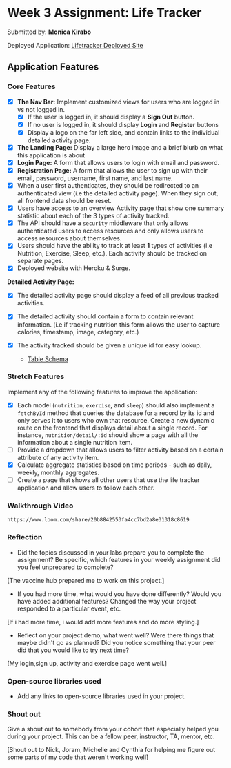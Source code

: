 
# Week 3 Assignment: Life Tracker

Submitted by: **Monica Kirabo**

Deployed Application: [Lifetracker Deployed Site](https://monicalifetracker.herokuapp.com/)

## Application Features

### Core Features

- [x] **The Nav Bar:** Implement customized views for users who are logged in vs not logged in.
  - [x] If the user is logged in, it should display a **Sign Out** button. 
  - [x] If no user is logged in, it should display **Login** and **Register** buttons
  - [x] Display a logo on the far left side, and contain links to the individual detailed activity page. 
- [x] **The Landing Page:** Display a large hero image and a brief blurb on what this application is about
- [x] **Login Page:** A form that allows users to login with email and password.
- [x] **Registration Page:** A form that allows the user to sign up with their email, password, username, first name, and last name.
- [x] When a user first authenticates, they should be redirected to an authenticated view (i.e the detailed activity page). When they sign out, all frontend data should be reset.
- [x] Users have access to an overview Activity page that show one summary statistic about each of the 3 types of activity tracked.
- [x] The API should have a `security` middleware that only allows authenticated users to access resources and only allows users to access resources about themselves. 
- [x] Users should have the ability to track at least **1** types of activities (i.e Nutrition, Exercise, Sleep, etc.). Each activity should be tracked on separate pages.
- [x] Deployed website with Heroku & Surge. 

**Detailed Activity Page:**
- [x] The detailed activity page should display a feed of all previous tracked activities.
- [x] The detailed activity should contain a form to contain relevant information. (i.e if tracking nutrition this form allows the user to capture calories, timestamp, image, category, etc.) 
- [x] The activity tracked should be given a unique id for easy lookup.

  * [Table Schema](https://github.com/Monica-Kirabo/lifetracker-starter/blob/1da48a3d36c9e6647dfa24dde6afc6c63ecc34fb/backend/lifetracker-schema.sql) 

### Stretch Features

Implement any of the following features to improve the application:
- [x] Each model (`nutrition`, `exercise`, and `sleep`) should also implement a `fetchById` method that queries the database for a record by its id and only serves it to users who own that resource. Create a new dynamic route on the frontend that displays detail about a single record. For instance, `nutrition/detail/:id` should show a page with all the information about a single nutrition item.
- [ ] Provide a dropdown that allows users to filter activity based on a certain attribute of any activity item.
- [x] Calculate aggregate statistics based on time periods - such as daily, weekly, monthly aggregates.
- [ ] Create a page that shows all other users that use the life tracker application and allow users to follow each other.

### Walkthrough Video


`https://www.loom.com/share/20b8842553fa4cc7bd2a8e31318c8619`

### Reflection

* Did the topics discussed in your labs prepare you to complete the assignment? Be specific, which features in your weekly assignment did you feel unprepared to complete?

[The vaccine hub prepared me to work on this project.]

* If you had more time, what would you have done differently? Would you have added additional features? Changed the way your project responded to a particular event, etc.
  
[If i had more time, i would add more features and do more styling.]

* Reflect on your project demo, what went well? Were there things that maybe didn't go as planned? Did you notice something that your peer did that you would like to try next time?

[My login,sign up, activity and exercise page went well.]

### Open-source libraries used

- Add any links to open-source libraries used in your project.

### Shout out

Give a shout out to somebody from your cohort that especially helped you during your project. This can be a fellow peer, instructor, TA, mentor, etc.

[Shout out to Nick, Joram, Michelle and Cynthia for helping me figure out some parts of my code that weren't working well]
